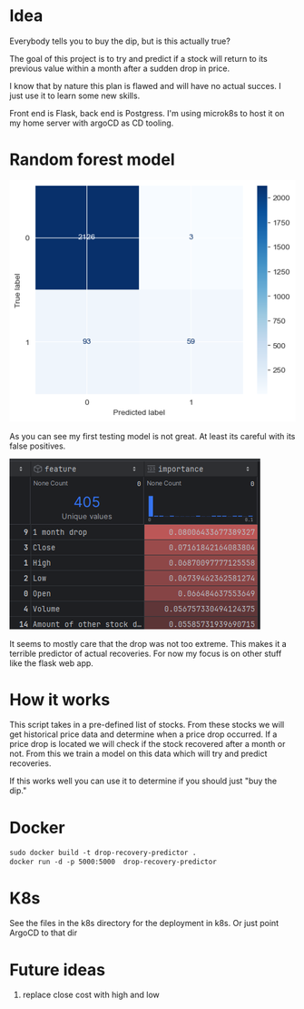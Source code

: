 # Idea
Everybody tells you to buy the dip, but is this actually true?

The goal of this project is to try and predict if a stock will return to its previous value within a month after a sudden drop in price. 

I know that by nature this plan is flawed and will have no actual succes. I just use it to learn some new skills. 

Front end is Flask, back end is Postgress. I'm using microk8s to host it on my home server with argoCD as CD tooling.

# Random forest model
![First_model](./readme/first-model.png "First model")

As you can see my first testing model is not great. At least its careful with its false positives.

![feature-importance](./readme/feature-importances.png "Feature importance")

It seems to mostly care that the drop was not too extreme. This makes it a terrible predictor of actual recoveries. For now my focus is on other stuff like the flask web app.

# How it works 
This script takes in a pre-defined list of stocks. From these stocks we will get historical price data and determine when a price drop occurred. 
If a price drop is located we will check if the stock recovered after a month or not. 
From this we train a model on this data which will try and predict recoveries. 

If this works well you can use it to determine if you should just "buy the dip."

# Docker
```
sudo docker build -t drop-recovery-predictor . 
docker run -d -p 5000:5000  drop-recovery-predictor
```
# K8s
See the files in the k8s directory for the deployment in k8s. Or just point ArgoCD to that dir

# Future ideas
1. replace close cost with high and low